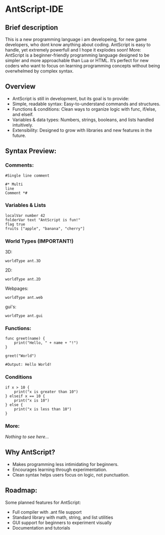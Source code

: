 # AntScript-IDE
## Brief description
This is a new programming language i am developeing, for new game developers, who dont know anything about coding. AntScript is easy to handle, yet extremely powerfull and I hope it explodes soon!
More:
AntScript is a beginner-friendly programming language designed to be simpler and more approachable than Lua or HTML. It’s perfect for new coders who want to focus on learning programming concepts without being overwhelmed by complex syntax.

## Overview
- AntScript is still in development, but its goal is to provide:
- Simple, readable syntax: Easy-to-understand commands and structures.
- Functions & conditions: Clean ways to organize logic with func, if/else, and elseif.
- Variables & data types: Numbers, strings, booleans, and lists handled intuitively.
- Extensibility: Designed to grow with libraries and new features in the future.

## Syntax Preview:
### Comments:
```
#Single line comment

#* Multi
line
Comment *#

```
### Variables & Lists
```
localVar number 42
folderVar text "AntScript is fun!"
flag true
fruits ["apple", "banana", "cherry"]
```
### World Types (IMPORTANT!)
3D:
```
worldType ant.3D
```
2D:
```
worldType ant.2D
```
Webpages:
```
worldType ant.web
```
gui's:
```
worldType ant.gui
```
### Functions:
```
func greet(name) {
    print("Hello, " + name + "!")
}

greet("World")

#Output: Hello World!
```
### Conditions
```
if x > 10 {
    print("x is greater than 10")
} elseif x == 10 {
    print("x is 10")
} else {
    print("x is less than 10")
}
```
### More:
_Nothing to see here..._
## Why AntScript? 

- Makes programming less intimidating for beginners.
- Encourages learning through experimentation.
- Clean syntax helps users focus on logic, not punctuation.

## Roadmap:
Some planned features for AntScript:
- Full compiler with .ant file support
- Standard library with math, string, and list utilities
- GUI support for beginners to experiment visually
- Documentation and tutorials
